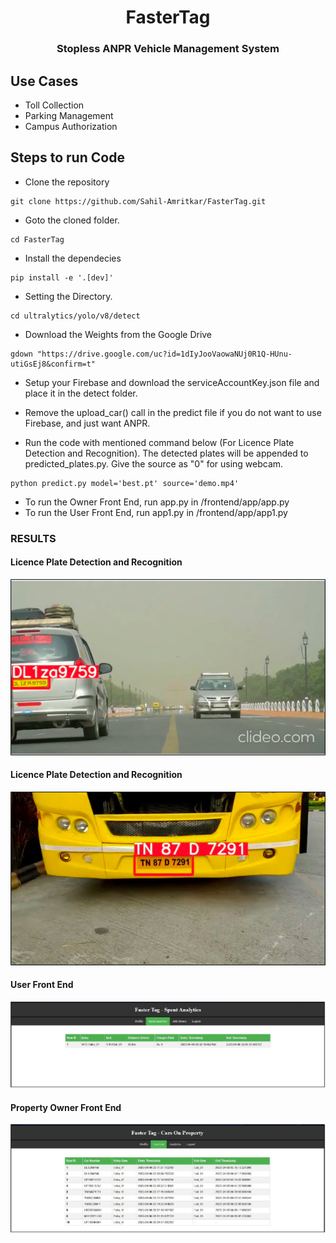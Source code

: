 <H1 align="center">FasterTag</H1>
<H3 align="center">Stopless ANPR Vehicle Management System</H3>

## Use Cases
- Toll Collection
- Parking Management
- Campus Authorization

## Steps to run Code

- Clone the repository
```
git clone https://github.com/Sahil-Amritkar/FasterTag.git
```
- Goto the cloned folder.
```
cd FasterTag
```
- Install the dependecies
```
pip install -e '.[dev]'

```

- Setting the Directory.
```
cd ultralytics/yolo/v8/detect
```

- Download the Weights from the Google Drive
```
gdown "https://drive.google.com/uc?id=1dIyJooVaowaNUj0R1Q-HUnu-utiGsEj8&confirm=t"
```

- Setup your Firebase and download the serviceAccountKey.json file and place it in the detect folder.
- Remove the upload_car() call in the predict file if you do not want to use Firebase, and just want ANPR.

- Run the code with mentioned command below (For Licence Plate Detection and Recognition). The detected plates will be appended to predicted_plates.py. Give the source as "0" for using webcam.
```
python predict.py model='best.pt' source='demo.mp4'
```

- To run the Owner Front End, run app.py in /frontend/app/app.py
- To run the User Front End, run app1.py in /frontend/app/app1.py


### RESULTS

#### Licence Plate  Detection and Recognition  
![](./readme_assets/plate_recognition1.png)

#### Licence Plate  Detection and Recognition

![](./readme_assets/plate_recognition2.png)

#### User Front End

![](./readme_assets/user_fe.png)

#### Property Owner Front End

![](./readme_assets/owner_fe.png)

